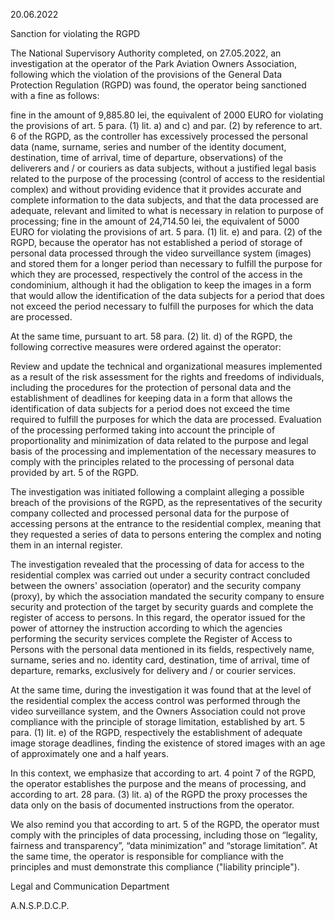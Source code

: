 20.06.2022

Sanction for violating the RGPD

The National Supervisory Authority completed, on 27.05.2022, an investigation at the operator of the Park Aviation Owners Association, following which the violation of the provisions of the General Data Protection Regulation (RGPD) was found, the operator being sanctioned with a fine as follows:

fine in the amount of 9,885.80 lei, the equivalent of 2000 EURO for violating the provisions of art. 5 para. (1) lit. a) and c) and par. (2) by reference to art. 6 of the RGPD, as the controller has excessively processed the personal data (name, surname, series and number of the identity document, destination, time of arrival, time of departure, observations) of the deliverers and / or couriers as data subjects, without a justified legal basis related to the purpose of the processing (control of access to the residential complex) and without providing evidence that it provides accurate and complete information to the data subjects, and that the data processed are adequate, relevant and limited to what is necessary in relation to purpose of processing; fine in the amount of 24,714.50 lei, the equivalent of 5000 EURO for violating the provisions of art. 5 para. (1) lit. e) and para. (2) of the RGPD, because the operator has not established a period of storage of personal data processed through the video surveillance system (images) and stored them for a longer period than necessary to fulfill the purpose for which they are processed, respectively the control of the access in the condominium, although it had the obligation to keep the images in a form that would allow the identification of the data subjects for a period that does not exceed the period necessary to fulfill the purposes for which the data are processed.

At the same time, pursuant to art. 58 para. (2) lit. d) of the RGPD, the following corrective measures were ordered against the operator:

Review and update the technical and organizational measures implemented as a result of the risk assessment for the rights and freedoms of individuals, including the procedures for the protection of personal data and the establishment of deadlines for keeping data in a form that allows the identification of data subjects for a period does not exceed the time required to fulfill the purposes for which the data are processed. Evaluation of the processing performed taking into account the principle of proportionality and minimization of data related to the purpose and legal basis of the processing and implementation of the necessary measures to comply with the principles related to the processing of personal data provided by art. 5 of the RGPD.

The investigation was initiated following a complaint alleging a possible breach of the provisions of the RGPD, as the representatives of the security company collected and processed personal data for the purpose of accessing persons at the entrance to the residential complex, meaning that they requested a series of data to persons entering the complex and noting them in an internal register.

The investigation revealed that the processing of data for access to the residential complex was carried out under a security contract concluded between the owners' association (operator) and the security company (proxy), by which the association mandated the security company to ensure security and protection of the target by security guards and complete the register of access to persons. In this regard, the operator issued for the power of attorney the instruction according to which the agencies performing the security services complete the Register of Access to Persons with the personal data mentioned in its fields, respectively name, surname, series and no. identity card, destination, time of arrival, time of departure, remarks, exclusively for delivery and / or courier services.

At the same time, during the investigation it was found that at the level of the residential complex the access control was performed through the video surveillance system, and the Owners Association could not prove compliance with the principle of storage limitation, established by art. 5 para. (1) lit. e) of the RGPD, respectively the establishment of adequate image storage deadlines, finding the existence of stored images with an age of approximately one and a half years.

In this context, we emphasize that according to art. 4 point 7 of the RGPD, the operator establishes the purpose and the means of processing, and according to art. 28 para. (3) lit. a) of the RGPD the proxy processes the data only on the basis of documented instructions from the operator.

We also remind you that according to art. 5 of the RGPD, the operator must comply with the principles of data processing, including those on “legality, fairness and transparency”, “data minimization” and “storage limitation”. At the same time, the operator is responsible for compliance with the principles and must demonstrate this compliance ("liability principle").

Legal and Communication Department

A.N.S.P.D.C.P.
